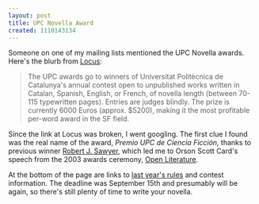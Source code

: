 ```yaml
---
layout: post
title: UPC Novella Award
created: 1110143134
---
```

Someone on one of my mailing lists mentioned the UPC Novella awards.  Here's the blurb from [Locus](http://www.locusmag.com/SFAwards/Db/UPC.html):

> The UPC awards go to winners of Universitat Politècnica de Catalunya's annual contest open to unpublished works written in Catalan, Spanish, English, or French, of novella length (between 70-115 typewritten pages). Entries are judges blindly. The prize is currently 6000 Euros (approx. $5200), making it the most profitable per-word award in the SF field.

Since the link at Locus was broken, I went googling.  The first clue I found was the real name of the award, *Premio UPC de Ciencia Ficción,* thanks to previous winner [Robert J. Sawyer](http://www.sfwriter.com/essayupc.htm), which led me to Orson Scott Card's speech from the 2003 awards ceremony, [Open Literature](http://www.upc.edu/english/sciencefiction/conferscottcard.htm).

At the bottom of the page are links to [last year's rules](http://www.upc.edu/english/sciencefiction/Rules.html) and contest information.  The deadline was September 15th and presumably will be again, so there's still plenty of time to write your novella.
